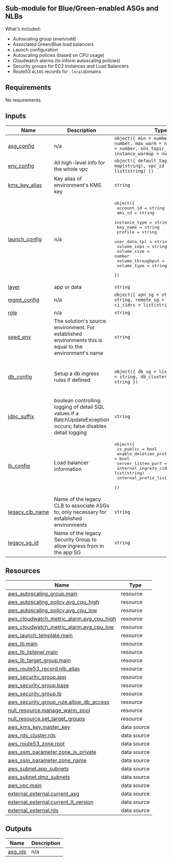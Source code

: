 ## Sub-module for Blue/Green-enabled ASGs and NLBs

What's included:

- Autoscaling group (even/odd)
- Associated Green/Blue load balancers
- Launch configuration
- Autoscaling policies (based on CPU usage)
- Cloudwatch alarms (to inform autoscaling policies)
- Security groups for EC2 Instances and Load Balancers
- Route53 `ALIAS` records for `.local`domains

<!-- BEGIN_TF_DOCS -->
<!-- GENERATED WITH `terraform-docs .`
     Manually updating the README.md will be overwritten.
     For more details, see the file '.terraform-docs.yml' or
     https://terraform-docs.io/user-guide/configuration/
-->
## Requirements

No requirements.

<!-- GENERATED WITH `terraform-docs .`
     Manually updating the README.md will be overwritten.
     For more details, see the file '.terraform-docs.yml' or
     https://terraform-docs.io/user-guide/configuration/
-->

## Inputs

| Name | Description | Type | Default | Required |
|------|-------------|------|---------|:--------:|
| <a name="input_asg_config"></a> [asg\_config](#input\_asg\_config) | n/a | `object({ min = number, max = number, max_warm = number, desired = number, sns_topic_arn = string, instance_warmup = number })` | n/a | yes |
| <a name="input_env_config"></a> [env\_config](#input\_env\_config) | All high-level info for the whole vpc | `object({ default_tags = map(string), vpc_id = string, azs = list(string) })` | n/a | yes |
| <a name="input_kms_key_alias"></a> [kms\_key\_alias](#input\_kms\_key\_alias) | Key alias of environment's KMS key | `string` | n/a | yes |
| <a name="input_launch_config"></a> [launch\_config](#input\_launch\_config) | n/a | <pre>object({<br/>    account_id        = string<br/>    ami_id            = string<br/>    instance_type     = string<br/>    key_name          = string<br/>    profile           = string<br/>    user_data_tpl     = string<br/>    volume_iops       = string<br/>    volume_size       = number<br/>    volume_throughput = number<br/>    volume_type       = string<br/>  })</pre> | n/a | yes |
| <a name="input_layer"></a> [layer](#input\_layer) | app or data | `string` | n/a | yes |
| <a name="input_mgmt_config"></a> [mgmt\_config](#input\_mgmt\_config) | n/a | `object({ vpn_sg = string, tool_sg = string, remote_sg = string, ci_cidrs = list(string) })` | n/a | yes |
| <a name="input_role"></a> [role](#input\_role) | n/a | `string` | n/a | yes |
| <a name="input_seed_env"></a> [seed\_env](#input\_seed\_env) | The solution's source environment. For established environments this is equal to the environment's name | `string` | n/a | yes |
| <a name="input_db_config"></a> [db\_config](#input\_db\_config) | Setup a db ingress rules if defined | `object({ db_sg = list(string), role = string, db_cluster_identifier = string })` | <pre>{<br/>  "db_cluster_identifier": null,<br/>  "db_sg": [],<br/>  "role": null<br/>}</pre> | no |
| <a name="input_jdbc_suffix"></a> [jdbc\_suffix](#input\_jdbc\_suffix) | boolean controlling logging of detail SQL values if a BatchUpdateException occurs; false disables detail logging | `string` | `"?logServerErrorDetail=false"` | no |
| <a name="input_lb_config"></a> [lb\_config](#input\_lb\_config) | Load balancer information | <pre>object({<br/>    is_public                  = bool<br/>    enable_deletion_protection = bool<br/>    server_listen_port         = string<br/>    internal_ingress_cidrs     = list(string)<br/>    internal_prefix_lists      = list(string)<br/>  })</pre> | `null` | no |
| <a name="input_legacy_clb_name"></a> [legacy\_clb\_name](#input\_legacy\_clb\_name) | Name of the legacy CLB to associate ASGs to; only necessary for established environments | `string` | `null` | no |
| <a name="input_legacy_sg_id"></a> [legacy\_sg\_id](#input\_legacy\_sg\_id) | Name of the legacy Security Group to allow ingress from in the app SG | `string` | `null` | no |

<!-- GENERATED WITH `terraform-docs .`
     Manually updating the README.md will be overwritten.
     For more details, see the file '.terraform-docs.yml' or
     https://terraform-docs.io/user-guide/configuration/
-->

## Resources

| Name | Type |
|------|------|
| [aws_autoscaling_group.main](https://registry.terraform.io/providers/hashicorp/aws/latest/docs/resources/autoscaling_group) | resource |
| [aws_autoscaling_policy.avg_cpu_high](https://registry.terraform.io/providers/hashicorp/aws/latest/docs/resources/autoscaling_policy) | resource |
| [aws_autoscaling_policy.avg_cpu_low](https://registry.terraform.io/providers/hashicorp/aws/latest/docs/resources/autoscaling_policy) | resource |
| [aws_cloudwatch_metric_alarm.avg_cpu_high](https://registry.terraform.io/providers/hashicorp/aws/latest/docs/resources/cloudwatch_metric_alarm) | resource |
| [aws_cloudwatch_metric_alarm.avg_cpu_low](https://registry.terraform.io/providers/hashicorp/aws/latest/docs/resources/cloudwatch_metric_alarm) | resource |
| [aws_launch_template.main](https://registry.terraform.io/providers/hashicorp/aws/latest/docs/resources/launch_template) | resource |
| [aws_lb.main](https://registry.terraform.io/providers/hashicorp/aws/latest/docs/resources/lb) | resource |
| [aws_lb_listener.main](https://registry.terraform.io/providers/hashicorp/aws/latest/docs/resources/lb_listener) | resource |
| [aws_lb_target_group.main](https://registry.terraform.io/providers/hashicorp/aws/latest/docs/resources/lb_target_group) | resource |
| [aws_route53_record.nlb_alias](https://registry.terraform.io/providers/hashicorp/aws/latest/docs/resources/route53_record) | resource |
| [aws_security_group.app](https://registry.terraform.io/providers/hashicorp/aws/latest/docs/resources/security_group) | resource |
| [aws_security_group.base](https://registry.terraform.io/providers/hashicorp/aws/latest/docs/resources/security_group) | resource |
| [aws_security_group.lb](https://registry.terraform.io/providers/hashicorp/aws/latest/docs/resources/security_group) | resource |
| [aws_security_group_rule.allow_db_access](https://registry.terraform.io/providers/hashicorp/aws/latest/docs/resources/security_group_rule) | resource |
| [null_resource.manage_warm_pool](https://registry.terraform.io/providers/hashicorp/null/latest/docs/resources/resource) | resource |
| [null_resource.set_target_groups](https://registry.terraform.io/providers/hashicorp/null/latest/docs/resources/resource) | resource |
| [aws_kms_key.master_key](https://registry.terraform.io/providers/hashicorp/aws/latest/docs/data-sources/kms_key) | data source |
| [aws_rds_cluster.rds](https://registry.terraform.io/providers/hashicorp/aws/latest/docs/data-sources/rds_cluster) | data source |
| [aws_route53_zone.root](https://registry.terraform.io/providers/hashicorp/aws/latest/docs/data-sources/route53_zone) | data source |
| [aws_ssm_parameter.zone_is_private](https://registry.terraform.io/providers/hashicorp/aws/latest/docs/data-sources/ssm_parameter) | data source |
| [aws_ssm_parameter.zone_name](https://registry.terraform.io/providers/hashicorp/aws/latest/docs/data-sources/ssm_parameter) | data source |
| [aws_subnet.app_subnets](https://registry.terraform.io/providers/hashicorp/aws/latest/docs/data-sources/subnet) | data source |
| [aws_subnet.dmz_subnets](https://registry.terraform.io/providers/hashicorp/aws/latest/docs/data-sources/subnet) | data source |
| [aws_vpc.main](https://registry.terraform.io/providers/hashicorp/aws/latest/docs/data-sources/vpc) | data source |
| [external_external.current_asg](https://registry.terraform.io/providers/hashicorp/external/latest/docs/data-sources/external) | data source |
| [external_external.current_lt_version](https://registry.terraform.io/providers/hashicorp/external/latest/docs/data-sources/external) | data source |
| [external_external.rds](https://registry.terraform.io/providers/hashicorp/external/latest/docs/data-sources/external) | data source |

<!-- GENERATED WITH `terraform-docs .`
     Manually updating the README.md will be overwritten.
     For more details, see the file '.terraform-docs.yml' or
     https://terraform-docs.io/user-guide/configuration/
-->

## Outputs

| Name | Description |
|------|-------------|
| <a name="output_asg_ids"></a> [asg\_ids](#output\_asg\_ids) | n/a |
<!-- END_TF_DOCS -->
